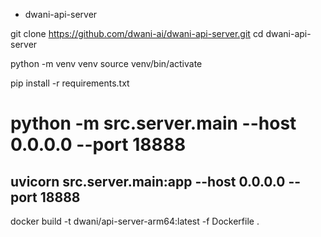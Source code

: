 
- dwani-api-server

git clone https://github.com/dwani-ai/dwani-api-server.git
cd dwani-api-server

python -m venv venv
source venv/bin/activate

pip install -r requirements.txt



# python -m src.server.main --host 0.0.0.0 --port 18888

uvicorn src.server.main:app --host 0.0.0.0 --port 18888 
---

 docker build -t dwani/api-server-arm64:latest -f Dockerfile .


